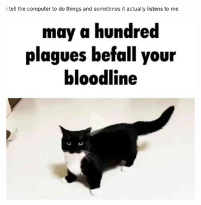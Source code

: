 i tell the computer to do things and sometimes it actually listens to me
<!--START_SECTION:update_image-->
<img src=https://raw.githubusercontent.com/sneakykestrel/sneakykestrel/main/.github/images/may-a-hundred-plagues-befall-your-bloodline.jpg height="" width="" align=left alt=kitty />
<!--END_SECTION:update_image-->

